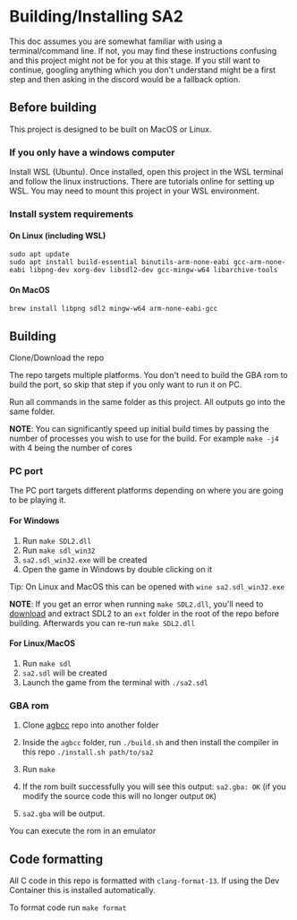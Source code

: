 # Building/Installing SA2
This doc assumes you are somewhat familiar with using a terminal/command line. If not, you may find these instructions confusing and this project might not be for you at this stage. If you still want to continue, googling anything which you don't understand might be a first step and then asking in the discord would be a fallback option.

## Before building

This project is designed to be built on MacOS or Linux. 

### If you only have a windows computer

Install WSL (Ubuntu). Once installed, open this project in the WSL terminal and follow the linux instructions. There are tutorials online for setting up WSL. You may need to mount this project in your WSL environment.

### Install system requirements
 
#### On Linux (including WSL)
```
sudo apt update
sudo apt install build-essential binutils-arm-none-eabi gcc-arm-none-eabi libpng-dev xorg-dev libsdl2-dev gcc-mingw-w64 libarchive-tools
```

#### On MacOS

```
brew install libpng sdl2 mingw-w64 arm-none-eabi-gcc
```

## Building

Clone/Download the repo

The repo targets multiple platforms. You don't need to build the GBA rom to build the port, so skip that step if you only want to run it on PC.

Run all commands in the same folder as this project. All outputs go into the same folder.

**NOTE**: You can significantly speed up initial build times by passing the number of processes you wish to use for the build. For example `make -j4` with 4 being the number of cores

### PC port

The PC port targets different platforms depending on where you are going to be playing it.

#### For Windows

1. Run `make SDL2.dll`
1. Run `make sdl_win32`
1. `sa2.sdl_win32.exe` will be created
1. Open the game in Windows by double clicking on it

Tip: On Linux and MacOS this can be opened with `wine sa2.sdl_win32.exe`

**NOTE**: If you get an error when running `make SDL2.dll`, you'll need to [download](https://github.com/libsdl-org/SDL/releases/download/release-2.30.3/SDL2-devel-2.30.3-mingw.zip) and extract SDL2 to an `ext` folder in the root of the repo before building. Afterwards you can re-run `make SDL2.dll`

#### For Linux/MacOS

1. Run `make sdl`
1. `sa2.sdl` will be created
1. Launch the game from the terminal with `./sa2.sdl`

### GBA rom

1. Clone [agbcc](https://github.com/SAT-R/agbcc) repo into another folder

1. Inside the `agbcc` folder, run `./build.sh` and then install the compiler in this repo `./install.sh path/to/sa2`
1. Run `make`
1. If the rom built successfully you will see this output: `sa2.gba: OK` (if you modify the source code this will no longer output `OK`)
1. `sa2.gba` will be output. 

You can execute the rom in an emulator

## Code formatting

All C code in this repo is formatted with `clang-format-13`. If using the Dev Container this is installed automatically. 

To format code run `make format`

